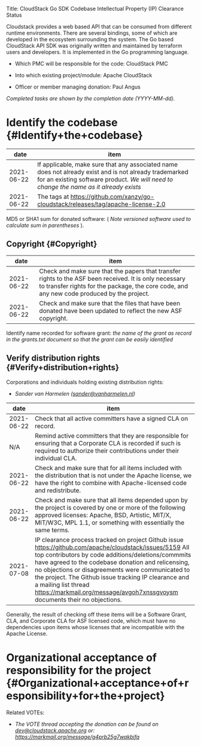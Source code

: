 Title: CloudStack Go SDK Codebase Intellectual Property (IP) Clearance Status


Cloudstack provides a web based API that can be consumed from different runtime environments. There are several bindings, some of which are developed in the ecosystem surrounding the system. The Go based CloudStack API SDK was originally written and maintained by terraform users and developers. It is implemented in the Go programming language.



- Which PMC will be responsible for the code: CloudStack PMC


- Into which existing project/module: Apache CloudStack


- Officer or member managing donation: Paul Angus

 _Completed tasks are shown by the completion date (YYYY-MM-dd)._ 


# Identify the codebase {#Identify+the+codebase}

| date | item |
|------|------|
| 2021-06-22 | If applicable, make sure that any associated name does not already exist and is not already trademarked for an existing software product. _We will need to change the name as it already exists_  |
| 2021-06-22 | The tags at https://github.com/xanzy/go-cloudstack/releases/tag/apache-license-2.0 |

MD5 or SHA1 sum for donated software: ( _Note versioned software used to calculate sum in parentheses_ ).


## Copyright {#Copyright}

| date | item |
|------|------|
| 2021-06-22 | Check and make sure that the papers that transfer rights to the ASF been received. It is only necessary to transfer rights for the package, the core code, and any new code produced by the project. |
| 2021-06-22 | Check and make sure that the files that have been donated have been updated to reflect the new ASF copyright. |

Identify name recorded for software grant: _the name of the grant as record in the grants.txt document so that the grant can be easily identified_ 


## Verify distribution rights {#Verify+distribution+rights}

Corporations and individuals holding existing distribution rights:



-  _Sander van Harmelen (sander@vanharmelen.nl)_ 

| date | item |
|------|------|
| 2021-06-22 | Check that all active committers have a signed CLA on record. |
| N/A | Remind active committers that they are responsible for ensuring that a Corporate CLA is recorded if such is required to authorize their contributions under their individual CLA. |
| 2021-06-22 | Check and make sure that for all items included with the distribution that is not under the Apache license, we have the right to combine with Apache-licensed code and redistribute. |
| 2021-06-22 | Check and make sure that all items depended upon by the project is covered by one or more of the following approved licenses: Apache, BSD, Artistic, MIT/X, MIT/W3C, MPL 1.1, or something with essentially the same terms. |
| 2021-07-08 | IP clearance process tracked on project Github issue https://github.com/apache/cloudstack/issues/5159 All top contributors by code additions/deletions/commmits have agreed to the codebase donation and relicensing, no objections or disagreements were communicated to the project. The Github issue tracking IP clearance and a mailing list thread https://markmail.org/message/avgoh7xnssgvoysm documents their no objections. |

Generally, the result of checking off these items will be a Software Grant, CLA, and Corporate CLA for ASF licensed code, which must have no dependencies upon items whose licenses that are incompatible with the Apache License.


# Organizational acceptance of responsibility for the project {#Organizational+acceptance+of+responsibility+for+the+project}

Related VOTEs:



-  _The VOTE thread accepting the donation can be found on dev@cloudstack.apache.org or:_  _https://markmail.org/message/g4prb25g7wakbifa_ 
